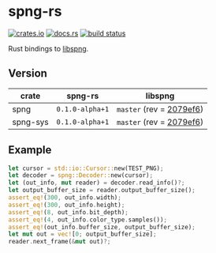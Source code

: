 # spng-rs

[![crates.io](https://img.shields.io/crates/v/spng.svg)](https://crates.io/crates/spng)
[![docs.rs](https://docs.rs/spng/badge.svg)](https://docs.rs/spng)
[![build status](https://dev.azure.com/aloucks/aloucks/_apis/build/status/aloucks.spng-rs?branchName=master)](https://dev.azure.com/aloucks/aloucks/_build/latest?definitionId=5&branchName=master)

Rust bindings to [libspng].

## Version

| crate    | spng-rs  | libspng |
| -------- | -------- | ------- |
| spng     |  `0.1.0-alpha+1` | `master` (rev = [2079ef6]) |
| spng-sys |  `0.1.0-alpha+1` | `master` (rev = [2079ef6]) |

## Example

```rust
let cursor = std::io::Cursor::new(TEST_PNG);
let decoder = spng::Decoder::new(cursor);
let (out_info, mut reader) = decoder.read_info()?;
let output_buffer_size = reader.output_buffer_size();
assert_eq!(300, out_info.width);
assert_eq!(300, out_info.height);
assert_eq!(8, out_info.bit_depth);
assert_eq!(4, out_info.color_type.samples());
assert_eq!(out_info.buffer_size, output_buffer_size);
let mut out = vec![0; output_buffer_size];
reader.next_frame(&mut out)?;
```

[libspng]: https://libspng.org

[2079ef6]: https://github.com/randy408/libspng/tree/2079ef6f223feea2570b537c047c9140a5b72551